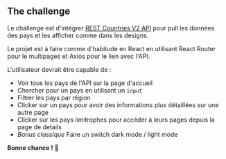 ## The challenge

Le challenge est d'intégrer [REST Countries V2 API](https://restcountries.com/#api-endpoints-v2) pour pull les données des pays et les afficher comme dans les designs.

Le projet est à faire comme d'habitude en React en utilisant React Router pour le multipages et Axios pour le lien avec l'API.

L'utilisateur devrait être capable de :

- Voir tous les pays de l'API sur la page d'accueil
- Chercher pour un pays en utilisant un `input`
- Filtrer les pays par région
- Clicker sur un pays pour avoir des informations plus détaillées sur une autre page
- Clicker sur les pays limitrophes pour accéder à leurs pages depuis la page de details
- *Bonus classique* Faire un switch dark mode / light mode

**Bonne chance !** 👾
